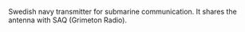 Swedish navy transmitter for submarine communication. It shares the antenna with SAQ (Grimeton Radio).